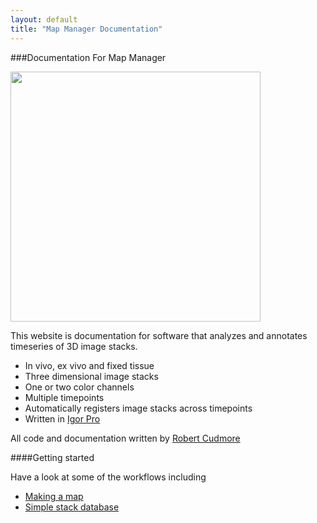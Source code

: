 ```yaml
---
layout: default
title: "Map Manager Documentation"
---
```


###Documentation For Map Manager

<IMG class="img-float-right" SRC="/mapmanager/images/imagingcore/stack_example_spines.jpg" width="400">

This website is documentation for software that analyzes and annotates <BR> timeseries of 3D image stacks.  

- In vivo, ex vivo and fixed tissue
- Three dimensional image stacks
- One or two color channels
- Multiple timepoints
- Automatically registers image stacks across timepoints
- Written in [Igor Pro][1]

All code and documentation written by [Robert Cudmore][2]

####Getting started

Have a look at some of the workflows including  

- [Making a map][3]
- [Simple stack database][4]

[1]: http://wavemetrics.com
[2]: http://robertcudmore.org
[3]: /mapmanager/making-a-map/ "making-a-map"
[4]: /mapmanager/simple-stack-db/ "simple-stack-db"
